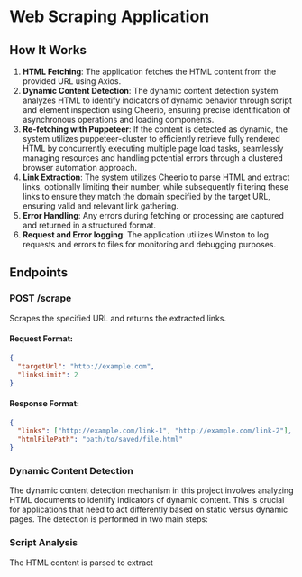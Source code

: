 # Web Scraping Application

## How It Works

1. **HTML Fetching**: The application fetches the HTML content from the provided URL using Axios.
2. **Dynamic Content Detection**: The dynamic content detection system analyzes HTML to identify indicators of dynamic behavior through script and element inspection using Cheerio, ensuring precise identification of asynchronous operations and loading components.
3. **Re-fetching with Puppeteer**: If the content is detected as dynamic, the system utilizes puppeteer-cluster to efficiently retrieve fully rendered HTML by concurrently executing multiple page load tasks, seamlessly managing resources and handling potential errors through a clustered browser automation approach.
4. **Link Extraction**: The system utilizes Cheerio to parse HTML and extract links, optionally limiting their number, while subsequently filtering these links to ensure they match the domain specified by the target URL, ensuring valid and relevant link gathering.
5. **Error Handling**: Any errors during fetching or processing are captured and returned in a structured format.
6. **Request and Error logging**: The application utilizes Winston to log requests and errors to files for monitoring and debugging purposes.

## Endpoints

### POST /scrape
Scrapes the specified URL and returns the extracted links.

#### Request Format:
```json
{
  "targetUrl": "http://example.com",
  "linksLimit": 2
}
```
#### Response Format:
```json
{
  "links": ["http://example.com/link-1", "http://example.com/link-2"],
  "htmlFilePath": "path/to/saved/file.html"
}
```

### Dynamic Content Detection

The dynamic content detection mechanism in this project involves analyzing HTML documents to identify indicators of dynamic content. This is crucial for applications that need to act differently based on static versus dynamic pages. The detection is performed in two main steps:

### Script Analysis

The HTML content is parsed to extract <script> tags using the Cheerio library, a jQuery-like tool for server-side manipulation of HTML.
Each script's content is inspected for common indicators of dynamic behavior, such as JavaScript functions and methods that typically handle asynchronous operations:
fetch: Used in scripts to make network requests.
XMLHttpRequest: An older method for making HTTP requests in JavaScript, still commonly found in many applications.
URLs Matching a Pattern: Using a defined URL pattern (URL_PATTERN), scripts are checked for inline URLs that might be indicative of dynamic data fetching operations.

### Dynamic Element Detection

Beyond scripts, the HTML is scanned for various HTML elements and attributes that typically indicate dynamic content:
Classes or attributes commonly associated with loading indicators (e.g., .loading, .loading-indicator, .spinner).
Attributes suggestive of asynchronous actions (e.g., [data-load], [data-fetch]).
The presence of such elements suggests that the page content may change dynamically after the initial load.
The function hasDynamicContent(html: string): Promise<boolean> orchestrates these checks. It returns true if any dynamic indicators are detected, providing a simple yet effective way to identify dynamic content in HTML pages.

This approach ensures that any dynamic content, whether originating from scripts or specialized HTML elements, is comprehensively detected. Such detection is especially useful when determining the need for more complex rendering techniques or tracing data dependencies in web scraping or automation tasks.